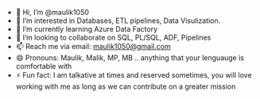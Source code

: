 - 👋 Hi, I’m @maulik1050
- 👀 I’m interested in Databases, ETL pipelines, Data Visulization. 
- 🌱 I’m currently learning Azure Data Factory
- 💞️ I’m looking to collaborate on SQL, PL/SQL, ADF, Pipelines 
- 📫 Reach me via email: maulik1050@gmail.com
- 😄 Pronouns: Maulik, Malik, MP, MB .. anything that your lenguauge is comfortable with
- ⚡ Fun fact: I am talkative at times and reserved sometimes, you will love working with me as long as we can contribute on a greater mission

<!---
maulik1050/maulik1050 is a ✨ special ✨ repository because its `README.md` (this file) appears on your GitHub profile.
You can click the Preview link to take a look at your changes.
--->
